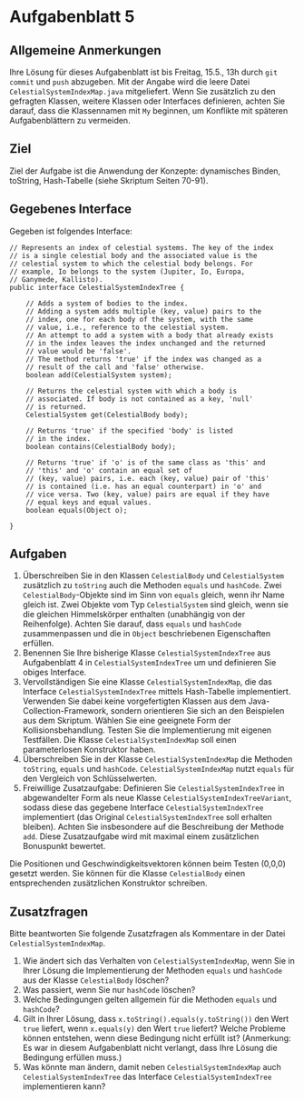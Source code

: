 # Aufgabenblatt 5

## Allgemeine Anmerkungen
Ihre Lösung für dieses Aufgabenblatt ist bis Freitag, 15.5., 13h durch `git commit` und `push` 
abzugeben. Mit der Angabe wird die leere Datei `CelestialSystemIndexMap.java` mitgeliefert.
Wenn Sie zusätzlich zu den gefragten Klassen, weitere Klassen oder Interfaces definieren, achten 
Sie darauf, dass die Klassennamen mit `My` beginnen, um Konflikte mit späteren Aufgabenblättern 
zu vermeiden.

## Ziel
Ziel der Aufgabe ist die Anwendung der Konzepte: dynamisches Binden, toString, Hash-Tabelle (siehe 
Skriptum Seiten 70-91).

## Gegebenes Interface
Gegeben ist folgendes Interface:
````
// Represents an index of celestial systems. The key of the index 
// is a single celestial body and the associated value is the 
// celestial system to which the celestial body belongs. For 
// example, Io belongs to the system (Jupiter, Io, Europa, 
// Ganymede, Kallisto).
public interface CelestialSystemIndexTree {

    // Adds a system of bodies to the index.
    // Adding a system adds multiple (key, value) pairs to the 
    // index, one for each body of the system, with the same 
    // value, i.e., reference to the celestial system.
    // An attempt to add a system with a body that already exists 
    // in the index leaves the index unchanged and the returned 
    // value would be 'false'.
    // The method returns 'true' if the index was changed as a 
    // result of the call and 'false' otherwise.
    boolean add(CelestialSystem system);

    // Returns the celestial system with which a body is 
    // associated. If body is not contained as a key, 'null' 
    // is returned.
    CelestialSystem get(CelestialBody body);

    // Returns 'true' if the specified 'body' is listed 
    // in the index.
    boolean contains(CelestialBody body);

    // Returns 'true' if 'o' is of the same class as 'this' and
    // 'this' and 'o' contain an equal set of 
    // (key, value) pairs, i.e. each (key, value) pair of 'this' 
    // is contained (i.e. has an equal counterpart) in 'o' and 
    // vice versa. Two (key, value) pairs are equal if they have 
    // equal keys and equal values.
    boolean equals(Object o);

}
````

## Aufgaben
1. Überschreiben Sie in den Klassen `CelestialBody` und `CelestialSystem` zusätzlich zu `toString` 
auch die Methoden `equals` und `hashCode`. Zwei `CelestialBody`-Objekte sind im Sinn von `equals` 
gleich, wenn ihr Name gleich ist. Zwei Objekte vom Typ `CelestialSystem` sind gleich, wenn sie die 
gleichen Himmelskörper enthalten (unabhängig von der Reihenfolge). Achten Sie darauf, dass `equals`
und `hashCode` zusammenpassen und die in `Object` beschriebenen Eigenschaften erfüllen. 
2. Benennen Sie Ihre bisherige Klasse `CelestialSystemIndexTree` aus 
Aufgabenblatt 4 in `CelestialSystemIndexTree` um und definieren Sie obiges Interface.
3. Vervollständigen Sie eine Klasse `CelestialSystemIndexMap`, die das Interface 
`CelestialSystemIndexTree` mittels Hash-Tabelle implementiert. Verwenden Sie dabei keine 
vorgefertigten Klassen aus dem Java-Collection-Framework, sondern orientieren Sie sich an den 
Beispielen aus dem Skriptum. Wählen Sie eine geeignete Form der Kollisionsbehandlung. 
Testen Sie die Implementierung mit eigenen Testfällen. Die Klasse `CelestialSystemIndexMap` soll 
einen parameterlosen Konstruktor haben.
4. Überschreiben Sie in der Klasse `CelestialSystemIndexMap` die Methoden `toString`, `equals` und
 `hashCode`. `CelestialSystemIndexMap` nutzt `equals` für den Vergleich von Schlüsselwerten.
5. Freiwillige Zusatzaufgabe: Definieren Sie `CelestialSystemIndexTree` in abgewandelter Form
als neue Klasse `CelestialSystemIndexTreeVariant`, sodass diese das gegebene Interface 
`CelestialSystemIndexTree` implementiert (das Original `CelestialSystemIndexTree` soll erhalten 
bleiben). Achten Sie insbesondere auf die Beschreibung der Methode `add`. Diese Zusatzaufgabe 
wird mit maximal einem zusätzlichen Bonuspunkt bewertet.

Die Positionen und Geschwindigkeitsvektoren können beim Testen (0,0,0) gesetzt werden. Sie können
für die Klasse `CelestialBody` einen entsprechenden zusätzlichen Konstruktor schreiben.

## Zusatzfragen
Bitte beantworten Sie folgende Zusatzfragen als Kommentare in der Datei `CelestialSystemIndexMap`.

1. Wie ändert sich das Verhalten von `CelestialSystemIndexMap`, wenn Sie in Ihrer Lösung die 
Implementierung der Methoden `equals` und `hashCode` aus der Klasse `CelestialBody` löschen?
2. Was passiert, wenn Sie nur `hashCode` löschen?
3. Welche Bedingungen gelten allgemein für die Methoden `equals` und `hashCode`?
4. Gilt in Ihrer Lösung, 
dass `x.toString().equals(y.toString())` den Wert `true` 
liefert, wenn `x.equals(y)` den Wert `true` liefert? Welche Probleme können entstehen, wenn 
diese Bedingung nicht erfüllt ist? (Anmerkung: Es war in diesem Aufgabenblatt nicht 
verlangt, dass Ihre Lösung die Bedingung erfüllen muss.)
5. Was könnte man ändern, damit neben 
`CelestialSystemIndexMap` auch `CelestialSystemIndexTree` das Interface `CelestialSystemIndexTree` 
implementieren kann?




